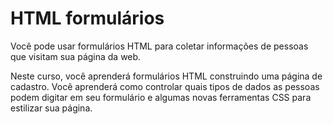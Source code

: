 # HTML formulários

Você pode usar formulários HTML para coletar informações de pessoas que visitam sua página da web.

Neste curso, você aprenderá formulários HTML construindo uma página de cadastro. Você aprenderá como controlar quais tipos de dados as pessoas podem digitar em seu formulário e algumas novas ferramentas CSS para estilizar sua página.